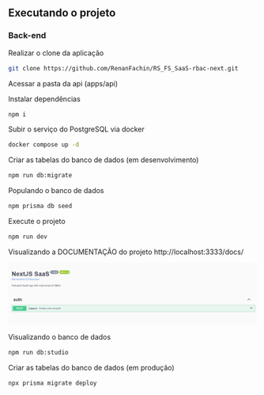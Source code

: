 
## Executando o projeto

### Back-end

Realizar o clone da aplicação

```bash
git clone https://github.com/RenanFachin/RS_FS_SaaS-rbac-next.git
```

Acessar a pasta da api (apps/api)

Instalar dependências
```bash
npm i
```

Subir o serviço do PostgreSQL via docker
```bash
docker compose up -d
```

Criar as tabelas do banco de dados (em desenvolvimento)
```bash
npm run db:migrate
```

Populando o banco de dados
```bash
npm prisma db seed
```

Execute o projeto
```bash
npm run dev
```

Visualizando a DOCUMENTAÇÃO do projeto
http://localhost:3333/docs/


![Documentação com Swagger](/.github/documentacaosaas.PNG)

Visualizando o banco de dados
```bash
npm run db:studio
```

Criar as tabelas do banco de dados (em produção)
```bash
npx prisma migrate deploy
```




